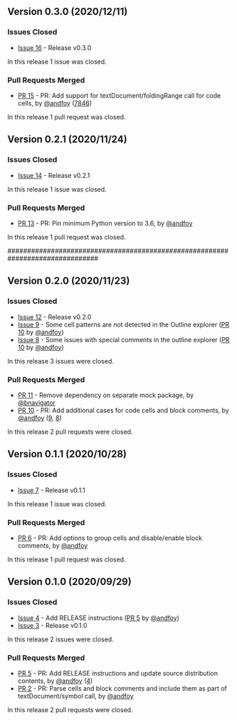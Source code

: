 ## Version 0.3.0 (2020/12/11)

### Issues Closed

* [Issue 16](https://github.com/spyder-ide/pyls-spyder/issues/16) - Release v0.3.0

In this release 1 issue was closed.

### Pull Requests Merged

* [PR 15](https://github.com/spyder-ide/pyls-spyder/pull/15) - PR: Add support for textDocument/foldingRange call for code cells, by [@andfoy](https://github.com/andfoy) ([7846](https://github.com/spyder-ide/spyder/issues/7846))

In this release 1 pull request was closed.


## Version 0.2.1 (2020/11/24)

### Issues Closed

* [Issue 14](https://github.com/spyder-ide/pyls-spyder/issues/14) - Release v0.2.1

In this release 1 issue was closed.

### Pull Requests Merged

* [PR 13](https://github.com/spyder-ide/pyls-spyder/pull/13) - PR: Pin minimum Python version to 3.6, by [@andfoy](https://github.com/andfoy)

In this release 1 pull request was closed.

###############################################################################


## Version 0.2.0 (2020/11/23)

### Issues Closed

* [Issue 12](https://github.com/spyder-ide/pyls-spyder/issues/12) - Release v0.2.0
* [Issue 9](https://github.com/spyder-ide/pyls-spyder/issues/9) - Some cell patterns are not detected in the Outline explorer ([PR 10](https://github.com/spyder-ide/pyls-spyder/pull/10) by [@andfoy](https://github.com/andfoy))
* [Issue 8](https://github.com/spyder-ide/pyls-spyder/issues/8) - Some issues with special comments in the outline explorer ([PR 10](https://github.com/spyder-ide/pyls-spyder/pull/10) by [@andfoy](https://github.com/andfoy))

In this release 3 issues were closed.

### Pull Requests Merged

* [PR 11](https://github.com/spyder-ide/pyls-spyder/pull/11) - Remove dependency on separate mock package, by [@bnavigator](https://github.com/bnavigator)
* [PR 10](https://github.com/spyder-ide/pyls-spyder/pull/10) - PR: Add additional cases for code cells and block comments, by [@andfoy](https://github.com/andfoy) ([9](https://github.com/spyder-ide/pyls-spyder/issues/9), [8](https://github.com/spyder-ide/pyls-spyder/issues/8))

In this release 2 pull requests were closed.


## Version 0.1.1 (2020/10/28)

### Issues Closed

* [Issue 7](https://github.com/spyder-ide/pyls-spyder/issues/7) - Release v0.1.1

In this release 1 issue was closed.

### Pull Requests Merged

* [PR 6](https://github.com/spyder-ide/pyls-spyder/pull/6) - PR: Add options to group cells and disable/enable block comments, by [@andfoy](https://github.com/andfoy)

In this release 1 pull request was closed.


## Version 0.1.0 (2020/09/29)

### Issues Closed

* [Issue 4](https://github.com/spyder-ide/pyls-spyder/issues/4) - Add RELEASE instructions ([PR 5](https://github.com/spyder-ide/pyls-spyder/pull/5) by [@andfoy](https://github.com/andfoy))
* [Issue 3](https://github.com/spyder-ide/pyls-spyder/issues/3) - Release v0.1.0

In this release 2 issues were closed.

### Pull Requests Merged

* [PR 5](https://github.com/spyder-ide/pyls-spyder/pull/5) - PR: Add RELEASE instructions and update source distribution contents, by [@andfoy](https://github.com/andfoy) ([4](https://github.com/spyder-ide/pyls-spyder/issues/4))
* [PR 2](https://github.com/spyder-ide/pyls-spyder/pull/2) - PR: Parse cells and block comments and include them as part of textDocument/symbol call, by [@andfoy](https://github.com/andfoy)

In this release 2 pull requests were closed.
